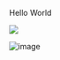 
Hello World

![](https://komarev.com/ghpvc/?username=thang44hdai&color=green)

![image](https://user-images.githubusercontent.com/102580944/220352930-0532764a-240f-49b5-8059-357ea5e400c2.png)



